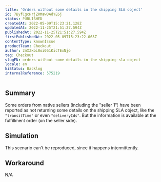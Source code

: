 ```yaml
---
title: 'Orders without some details in the shipping SLA object'
id: 7ByfCgcHrjZRMaw0AdYE6j
status: PUBLISHED
createdAt: 2022-05-09T15:23:21.128Z
updatedAt: 2022-11-25T21:51:27.594Z
publishedAt: 2022-11-25T21:51:27.594Z
firstPublishedAt: 2022-05-09T15:23:22.063Z
contentType: knownIssue
productTeam: Checkout
author: 2mXZkbi0oi061KicTExNjo
tag: Checkout
slugEN: orders-without-some-details-in-the-shipping-sla-object
locale: en
kiStatus: Backlog
internalReference: 575219
---
```


## Summary


Some orders from native sellers (including the "seller 1") have been reported as not returning some details on the shipping SLA object, like the `"transitTime"` or even `"deliveryIds"`. But the information is available at the fulfillment order (on the seller side).



## Simulation


This scenario can't be reproduced, since it happens intermittently.



## Workaround


N/A

